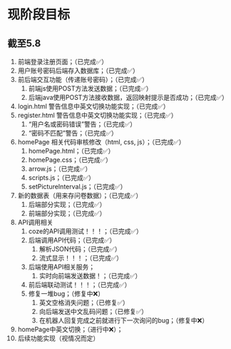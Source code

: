 <h1>现阶段目标</h1>
<h2>截至5.8</h2>

1. 前端登录注册页面；（已完成✅）
2. 用户账号密码后端存入数据库；（已完成✅）
3. 前后端交互功能（传递账号密码）；（已完成✅）
   1. 前端js使用POST方法发送数据；（已完成✅）
   2. 后端java使用POST方法接收数据，返回映射提示是否成功；（已完成✅）
4. login.html 警告信息中英文切换功能实现；（已完成✅）
5. register.html 警告信息中英文切换功能实现；（已完成✅）
   1. “用户名或密码错误”警告；（已完成✅）
   2. “密码不匹配”警告；（已完成✅）
6. homePage 相关代码审核修改（html, css, js）；（已完成✅）
   1. homePage.html；（已完成✅）
   2. homePage.css；（已完成✅）
   3. arrow.js；（已完成✅）
   4. scripts.js；（已完成✅）
   5. setPictureInterval.js；（已完成✅）
7. 新的数据表（用来存问卷数据）；（已完成✅）
   1. 后端部分实现；（已完成✅）
   2. 前端部分实现；（已完成✅）
8. API调用相关
   1. coze的API调用测试！！！；（已完成✅）
   2. 后端调用API代码；（已完成✅）
      1. 解析JSON代码；（已完成✅）
      2. 流式显示！！！；（已完成✅）
   3. 后端使用API相关服务；
      1. 实时向前端发送数据！；（已完成✅）
   4. 前后端联动测试！！！；（已完成✅）
   5. 修复一堆bug；（修复中❌）
      1. 英文空格消失问题；（已修复✅）
      2. 向后端发送中文乱码问题；（已修复✅）
      3. 在机器人回复完成之前就进行下一次询问的bug；（修复中❌）
9. homePage中英文切换；（进行中❌）；
10. 后续功能实现（视情况而定）